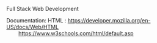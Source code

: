 
Full Stack Web Development

Documentation:
HTML : https://developer.mozilla.org/en-US/docs/Web/HTML <br/>
&nbsp; &nbsp; &nbsp; &nbsp; https://www.w3schools.com/html/default.asp

